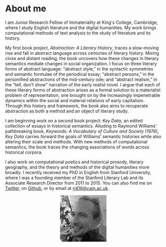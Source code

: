 # About me



I am Junior Research Fellow of Immateriality at King's College, Cambridge, where I study English literature and the digital humanities. My work brings computational methods of text analysis to the study of literature and its history.

My first book project, _Abstraction: A Literary History_, traces a slow-moving rise and fall in abstract language across centuries of literary history. Mixing close and distant reading, the book uncovers how these changes in literary semantics mediate changes in social organization. I focus on three literary forms of abstract language: “abstract style,” in the syntactic symmetries and semantic formulae of the periodical essay; “abstract persons,” in the personified abstractions of the mid-century ode; and “abstract realism,” in the “tell, don’t show” narration of the early realist novel. I argue that each of these literary forms of abstraction arises as a formal solution to a materialist problem of representation, one brought on by the increasingly impenetrable dynamics within the social and material relations of early capitalism. Through this history and framework, the book also aims to recuperate abstraction as both a method and an object of literary study.

I am beginning work on a second book project: _Key Data_, an edited collection of essays in historical semantics. Alluding to Raymond Williams’ pathbreaking book, _Keywords: A Vocabulary of Culture and Society_ (1976), _Key Data_ carries forward the goals of Williams’ semantic histories while also altering their scale and methods. With new methods of computational semantics, the book traces the changing associations of words across historical corpora.

I also work on computational poetics and historical prosody, literary geography, and the theory and methods of the digital humanities more broadly. I recently received my PhD in English from Stanford University, where I was a founding member of the Stanford Literary Lab and its Associate Research Director from 2011 to 2015. You can also find me on <a href="http://twitter.com/quadrismegistus" target="_blank">Twitter</a>, on <a href="http://github.com/quadrismegistus" target="_blank">Github</a>, or by email at [rj416@cam.ac.uk](mailto:rj416@cam.ac.uk).

<!-- <center><img src="%base_url%/assets/website-profile.png" alt="Portrait" width="200"></img></center> -->
<center><img src="/assets/website-profile.png" alt="Portrait" width="150" border="0"></img></center>
